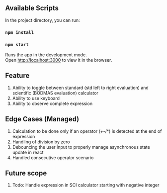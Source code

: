 
## Available Scripts

In the project directory, you can run:
### `npm install`
### `npm start`

Runs the app in the development mode.\
Open [http://localhost:3000](http://localhost:3000) to view it in the browser.

## Feature

1. Ability to toggle between standard (std left to right evaluation) and scientific (BODMAS evaluation) calculator
2. Ability to use keyboard
3. Ability to observe complete expression

## Edge Cases (Managed)

1. Calculation to be done only if an operator (+-/*) is detected at the end of expression
2. Handling of division by zero
3. Debouncing the user input to properly manage asynchronous state update in react
4. Handled consecutive operator scenario

## Future scope

1. Todo: Handle expression in SCI calculator starting with negative integer